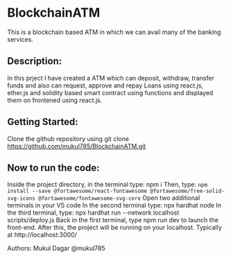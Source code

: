 # BlockchainATM
This is a blockchain based ATM in which we can avail many of the banking services.

## Description:
In this prject I have created a ATM which can deposit, withdraw, transfer funds and also can request, approve and repay Loans using react.js, ether.js and solidity based smart contract using functions and displayed them on frontened using react.js.

## Getting Started:
Clone the github repository using
git clone https://github.com/mukul785/BlockchainATM.git

## Now to run the code:
Inside the project directory, in the terminal type: npm i
Then, type: `npm install --save @fortawesome/react-fontawesome @fortawesome/free-solid-svg-icons @fortawesome/fontawesome-svg-core`
Open two additional terminals in your VS code
In the second terminal type: npx hardhat node
In the third terminal, type: npx hardhat run --network localhost scripts/deploy.js
Back in the first terminal, type npm run dev to launch the front-end.
After this, the project will be running on your localhost. Typically at http://localhost:3000/

Authors: Mukul Dagar @mukul785

